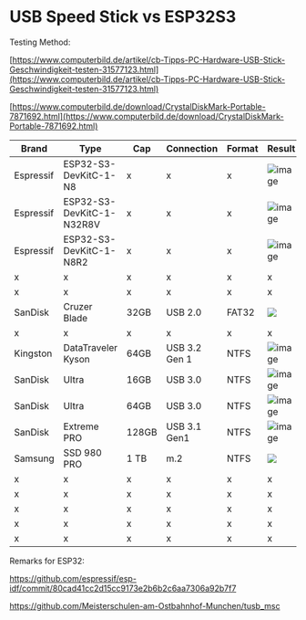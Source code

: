 # USB Speed Stick vs ESP32S3

Testing Method:

[https://www.computerbild.de/artikel/cb-Tipps-PC-Hardware-USB-Stick-Geschwindigkeit-testen-31577123.html](https://www.computerbild.de/artikel/cb-Tipps-PC-Hardware-USB-Stick-Geschwindigkeit-testen-31577123.html)

[https://www.computerbild.de/download/CrystalDiskMark-Portable-7871692.html](https://www.computerbild.de/download/CrystalDiskMark-Portable-7871692.html)

| Brand | Type | Cap | Connection | Format | Result |
| --- | --- | --- | --- | --- | --- |
| Espressif | ESP32-S3-DevKitC-1-N8 | x | x | x | ![image](https://user-images.githubusercontent.com/69573151/217378275-d1d1f02b-f54c-468a-a19a-ac49554f0eff.png)|
| Espressif | ESP32-S3-DevKitC-1-N32R8V | x | x | x | ![image](https://user-images.githubusercontent.com/69573151/219315027-aa140d1e-b6d3-4b2a-b004-bd371f352c7c.png) |
| Espressif | ESP32-S3-DevKitC-1-N8R2 | x | x | x | ![image](https://user-images.githubusercontent.com/69573151/219327427-4226a493-cd78-4a26-93b0-3b6ce5956ac1.png) |
| x | x | x | x | x | x |
| x | x | x | x | x | x |
| SanDisk | Cruzer Blade | 32GB | USB 2.0 | FAT32 | ![](https://user-images.githubusercontent.com/69573151/217361551-c1eeb290-a683-4d8e-937c-d75ce4a8fdfb.png) |
| x | x | x | x | x | x |
| Kingston | DataTraveler Kyson | 64GB  | USB 3.2 Gen 1 | NTFS | ![image](https://user-images.githubusercontent.com/69573151/217365357-f2d0cc65-95f3-4e5a-ab97-9f621efd84c2.png) |
| SanDisk | Ultra | 16GB | USB 3.0 | NTFS | ![image](https://user-images.githubusercontent.com/69573151/217365982-93300e5c-2db2-4073-9ecf-2e3bcb4a0dc5.png) |
| SanDisk | Ultra | 64GB | USB 3.0 | NTFS | ![image](https://user-images.githubusercontent.com/69573151/217366560-b7365c3b-89c3-4b82-93a8-3c736a1603e1.png)|
| SanDisk | Extreme PRO | 128GB  | USB 3.1 Gen1|  NTFS | ![image](https://user-images.githubusercontent.com/69573151/217363994-cfdff596-231f-4a60-978c-1c885d238924.png)|
| Samsung | SSD 980 PRO | 1 TB | m.2 | NTFS | ![](https://user-images.githubusercontent.com/69573151/217362259-0c7982dc-f856-4b81-9f7e-5c7207410287.png) |
| x | x | x | x | x | x |
| x | x | x | x | x | x |
| x | x | x | x | x | x |
| x | x | x | x | x | x |
| x | x | x | x | x | x |


Remarks for ESP32: 

https://github.com/espressif/esp-idf/commit/80cad41cc2d15cc9173e2b6b2c6aa7306a92b7f7

https://github.com/Meisterschulen-am-Ostbahnhof-Munchen/tusb_msc

